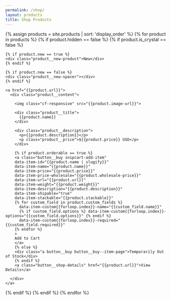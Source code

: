 ```yaml
---
permalink: /shop/
layout: products
title: Shop Products
---
```


{% assign products = site.products | sort: 'display_order' %}
{% for product in products %}
{% if product.hidden == false %}
{% if product.is_crystal == false %}

<div class="product {% if product.cell_layout == "small" %}product--small{% endif %}">

  <div class="product__container">

    {% if product.new == true %}
    <div class="product__new-product">New</div>
    {% endif %}

    {% if product.new == false %}
    <div class="product__new-spacer"></div>
    {% endif %}

    <a href="{{product.url}}">
      <div class="product__content">

        <img class="cf-responsive" src="{{product.image-url}}">

        <div class="product__title">
          {{product.name}}
        </div>

        <div class="product__description">
          <p>{{product.description}}</p>
          <p class="product__price">${{product.price}} USD</p>
        </div>

        {% if product.orderable == true %}
        <a class="button__buy snipcart-add-item"
        data-item-id="{{product.name | slugify}}"
        data-item-name="{{product.name}}"
        data-item-price="{{product.price}}"
        data-item-price-wholesale="{{product.wholesale-price}}"
        data-item-url="{{product.url}}"
        data-item-weight="{{product.weight}}"
        data-item-description="{{product.description}}"
        data-item-shipable="true"
        data-item-stackable="{{product.stackable}}"
        {% for custom_field in product.custom_fields %}
          data-item-custom{{forloop.index}}-name="{{custom_field.name}}"
          {% if custom_field.options %} data-item-custom{{forloop.index}}-options="{{custom_field.options}}" {% endif %}
          data-item-custom{{forloop.index}}-required="{{custom_field.required}}"
        {% endfor %}
        >
        Add to Cart
        </a>
        {% else %}
        <div class="a button__buy button__buy--item-page">Temporarily Out of Stock</div>
        {% endif %}
        <a class="button__shop-details" href="{{product.url}}">View Details</a>

      </div>
    </a>

  </div>

</div>
{% endif %}
{% endif %}
{% endfor %}
